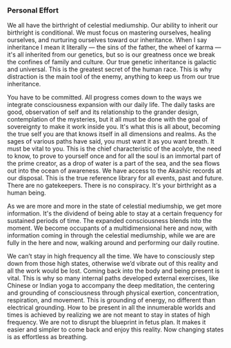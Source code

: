 ### Personal Effort

We all have the birthright of celestial mediumship.
Our ability to inherit our birthright is conditional.
We must focus on mastering ourselves,
healing ourselves,
and nurturing ourselves toward our inheritance.
When I say inheritance I mean it literally
&mdash;
the sins of the father,
the wheel of karma
&mdash;
it's all inherited from our genetics,
but so is our greatness once we break the confines of family and culture.
Our true genetic inheritance is galactic and universal.
This is the greatest secret of the human race.
This is why distraction is the main tool of the enemy,
anything to keep us from our true inheritance.

You have to be committed.
All progress comes down to the ways we integrate consciousness expansion with our daily life.
The daily tasks are good,
observation of self and its relationship to the grander design,
contemplation of the mysteries,
but it all must be done with the goal of sovereignty to make it work inside you.
It's what this is all about,
becoming the true self you are that knows itself in all dimensions and realms.
As the sages of various paths have said,
you must want it as you want breath.
It must be vital to you.
This is the chief characteristic of the acolyte,
the need to know,
to prove to yourself once and for all the soul is an immortal part of the prime creator,
as a drop of water is a part of the sea,
and the sea flows out into the ocean of awareness.
We have access to the Akashic  records at our disposal.
This is the true reference library for all events,
past and future.
There are no gatekeepers.
There is no conspiracy.
It's your birthright as a human being.


As we are more and more in the state of celestial mediumship,
we get more information.
It's the dividend of being able to stay at a certain frequency for sustained periods of time.
The expanded consciousness blends into the moment.
We become occupants of a multidimensional here and now,
with information coming in through the celestial mediumship,
while we are are fully in the here and now,
walking around and performing our daily routine.


We can’t stay in high frequency all the time.
We have to consciously step down from those high states,
otherwise we’d vibrate out of this reality and all the work would be lost.
Coming back into the body and being present is vital.
This is why so many internal paths developed external exercises,
like Chinese or Indian yoga to accompany the deep meditation,
the centering and grounding of consciousness through physical exertion,
concentration,
respiration,
and movement.
This is grounding of energy,
no different than electrical grounding.
How to be present in all the innumerable worlds and times is achieved by realizing we are not meant to stay in states of high frequency.
We are not to disrupt the blueprint in fetus plan.
It makes it easier and simpler to come back and enjoy this reality.
Now changing states is as effortless as breathing.
